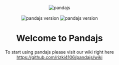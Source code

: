<p align='center'>
<img src="https://api.developeridn.com/images/media/pandajs[2].png" alt="pandajs">
<br/>
<br/>
<img src="https://img.shields.io/badge/version-0.0.2-green.svg" alt="pandajs version"/>
<img src="https://img.shields.io/badge/LICENCE-MIT-blue.svg" alt="pandajs version"/>
</p>
<h1 align='center'>Welcome to Pandajs</h1>
<p align='center'>To start using pandajs please visit our wiki right here
  <br/>
  <a href='https://github.com/rizki4106/pandajs/wiki' target='_blank'>https://github.com/rizki4106/pandajs/wiki</a>
</p>
